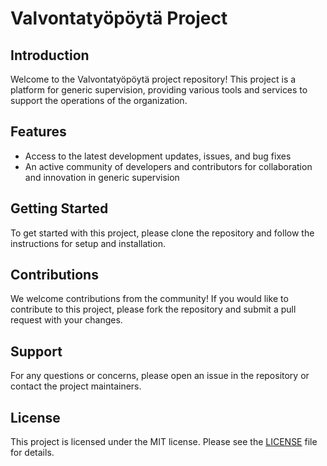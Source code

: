 # Valvontatyöpöytä Project

## Introduction

Welcome to the Valvontatyöpöytä project repository! This project is a platform for generic supervision, providing various tools and services to support the operations of the organization. 

## Features

- Access to the latest development updates, issues, and bug fixes
- An active community of developers and contributors for collaboration and innovation in generic supervision

## Getting Started

To get started with this project, please clone the repository and follow the instructions for setup and installation.

## Contributions

We welcome contributions from the community! If you would like to contribute to this project, please fork the repository and submit a pull request with your changes.

## Support

For any questions or concerns, please open an issue in the repository or contact the project maintainers.

## License

This project is licensed under the MIT license. Please see the [LICENSE](LICENSE) file for details.
